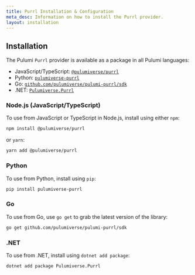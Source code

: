 ```yaml
---
title: Purrl Installation & Configuration
meta_desc: Information on how to install the Purrl provider.
layout: installation
---
```


## Installation

The Pulumi `Purrl` provider is available as a package in all Pulumi languages:

* JavaScript/TypeScript: [`@pulumiverse/purrl`](https://www.npmjs.com/package/@pulumiverse/purrl)
* Python: [`pulumiverse-purrl`](https://pypi.org/project/pulumiverse-purrl/)
* Go: [`github.com/pulumiverse/pulumi-purrl/sdk`](https://pkg.go.dev/github.com/pulumiverse/pulumi-purrl/sdk)
* .NET: [`Pulumiverse.Purrl`](https://www.nuget.org/packages/Pulumiverse.Purrl)

### Node.js (JavaScript/TypeScript)

To use from JavaScript or TypeScript in Node.js, install using either `npm`:

```bash
npm install @pulumiverse/purrl
```

or `yarn`:

```bash
yarn add @pulumiverse/purrl
```

### Python

To use from Python, install using `pip`:

```bash
pip install pulumiverse-purrl
```

### Go

To use from Go, use `go get` to grab the latest version of the library:

```bash
go get github.com/pulumiverse/pulumi-purrl/sdk
```

### .NET

To use from .NET, install using `dotnet add package`:

```bash
dotnet add package Pulumiverse.Purrl
```
